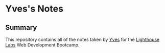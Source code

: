 # Yves's Notes

## Summary

This repository contains all of the notes taken by [Yves](https://github.com/ycandau) for the [Lighthouse Labs](https://www.lighthouselabs.ca/) Web Development Bootcamp.
